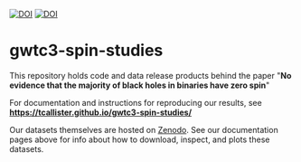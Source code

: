 [![DOI](https://zenodo.org/badge/DOI/10.5281/zenodo.6555167.svg)](https://doi.org/10.5281/zenodo.6555167)
[![DOI](https://zenodo.org/badge/DOI/10.5281/zenodo.6505272.svg)](https://doi.org/10.5281/zenodo.6505272)

# gwtc3-spin-studies

This repository holds code and data release products behind the paper "**No evidence that the majority of black holes in binaries have zero spin**"

For documentation and instructions for reproducing our results, see  
**https://tcallister.github.io/gwtc3-spin-studies/**

Our datasets themselves are hosted on [Zenodo](https://doi.org/10.5281/zenodo.6505273). 
See our documentation pages above for info about how to download, inspect, and plots these datasets.
